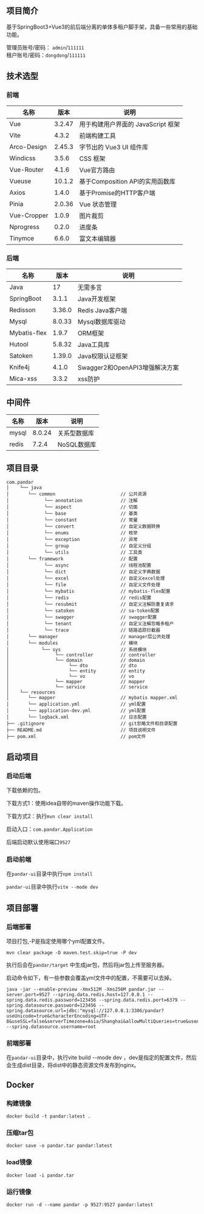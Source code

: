 ## 项目简介

基于SpringBoot3+Vue3的前后端分离的单体多租户脚手架，具备一些常用的基础功能。

管理员账号/密码： `admin`/`111111`  
租户账号/密码：`dongdong`/`111111`

## 技术选型

### 前端

| 名称          | 版本     | 说明                      |
|-------------|--------|-------------------------|
| Vue         | 3.2.47 | 用于构建用户界面的 JavaScript 框架 |
| Vite        | 4.3.2  | 前端构建工具                  |
| Arco-Design | 2.45.3 | 字节出的 Vue3 UI 组件库        |
| Windicss    | 3.5.6  | CSS 框架                  |
| Vue-Router  | 4.1.6  | Vue官方路由                 |
| Vueuse      | 10.1.2 | 基于Composition API的实用函数库 |
| Axios       | 1.4.0  | 基于Promise的HTTP客户端       |
| Pinia       | 2.0.36 | Vue 状态管理                |
| Vue-Cropper | 1.0.9  | 图片裁剪                    |
| Nprogress   | 0.2.0  | 进度条                     |
| Tinymce     | 6.6.0  | 富文本编辑器                  |

### 后端

| 名称           | 版本     | 说明                      |
|--------------|--------|-------------------------|
| Java         | 17     | 无需多言                    |
| SpringBoot   | 3.1.1  | Java开发框架                |
| Redisson     | 3.36.0 | Redis Java客户端           |
| Mysql        | 8.0.33 | Mysql数据库驱动              |
| Mybatis-flex | 1.9.7  | ORM框架                   |
| Hutool       | 5.8.32 | Java工具库                 |
| Satoken      | 1.39.0 | Java权限认证框架              |
| Knife4j      | 4.1.0  | Swagger2和OpenAPI3增强解决方案 |
| Mica-xss     | 3.3.2  | xss防护                   |

## 中间件

| 名称    | 版本     | 说明       |
|-------|--------|----------|
| mysql | 8.0.24 | 关系型数据库   |
| redis | 7.2.4  | NoSQL数据库 |

## 项目目录
```
com.pandar     
│    └── java
│       └── common                        // 公共资源
│             └── annotation              // 注解
│             └── aspect                  // 切面
│             └── base                    // 基类
│             └── constant                // 常量
│             └── convert                 // 自定义数据转换
│             └── enums                   // 枚举
│             └── exception               // 异常
│             └── group                   // 自定义分组  
│             └── utils                   // 工具类
│       └── framework                     // 配置
│             └── async                   // 线程池配置
│             └── dict                    // 自定义字典数据
│             └── excel                   // 自定义excel处理
│             └── file                    // 自定义文件处理
│             └── mybatis                 // mybatis-flex配置
│             └── redis                   // redis配置
│             └── resubmit                // 自定义注解防重复请求
│             └── satoken                 // sa-token配置
│             └── swagger                 // swagger配置
│             └── tenant                  // 自定义注解忽略多租户
│             └── trace                   // 链路追踪拦截器
│       └── manager                       // manager层公共处理
│       └── modules                       // 模块
│            └── sys                      // 系统模块
│                 └── controller          // controller
│                 └── domain              // domain
│                      └── dto            // dto
│                      └── entity         // entity
│                      └── vo             // vo
│                 └── mapper              // mapper
│                 └── service             // service
│    └── resources
│       └── mapper                        // mybatis mapper.xml
│       └── application.yml               // yml配置
│       └── application-dev.yml           // yml配置
│       └── logback.xml                   // 日志配置
├── .gitignore                            // git忽略文件和目录配置
├── README.md                             // 项目说明文件
├── pom.xml                               // pom文件
```
## 启动项目
### 启动后端
下载依赖的包。

下载方式1：使用idea自带的maven操作功能下载。

下载方式2：执行`mvn clear install`
    
启动入口：`com.pandar.Application`

后端启动默认使用端口`9527`

### 启动前端

在`pandar-ui`目录中执行`npm install`

`pandar-ui`目录中执行`vite --mode dev`

## 项目部署

### 后端部署
项目打包,-P是指定使用哪个yml配置文件。
```azure
mvn clear package -D maven.test.skip=true -P dev 
```
执行后会在`pandar/target` 中生成jar包，然后将jar包上传至服务器。

启动命令如下，有一些参数会覆盖yml文件中的配置，不需要可以去掉。
```azure
java -jar --enable-preview -Xmx512M -Xms256M pandar.jar --server.port=9527 --spring.data.redis.host=127.0.0.1 --spring.data.redis.password=123456 --spring.data.redis.port=6379 --spring.datasource.password=123456 --spring.datasource.url=jdbc:"mysql://127.0.0.1:3306/pandar?useUnicode=true&characterEncoding=UTF-8&useSSL=false&serverTimezone=Asia/Shanghai&allowMultiQueries=true&useAffectedRows=true&rewriteBatchedStatements=true" --spring.datasource.username=root
```
### 前端部署
在`pandar-ui`目录中，执行vite build --mode dev ，dev是指定的配置文件，然后会生成dist目录，将dist中的静态资源文件发布到nginx。

## Docker
### 构建镜像
```azure
docker build -t pandar:latest .
```
### 压缩tar包
```azure
docker save -o pandar.tar pandar:latest
```
### load镜像
```azure
docker load -i pandar.tar
```
### 运行镜像
```azure
docker run -d --name pandar -p 9527:9527 pandar:latest
```